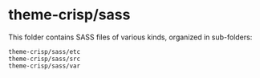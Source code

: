 # theme-crisp/sass

This folder contains SASS files of various kinds, organized in sub-folders:

    theme-crisp/sass/etc
    theme-crisp/sass/src
    theme-crisp/sass/var

